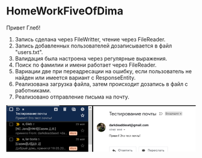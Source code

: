 # HomeWorkFiveOfDima

Привет Глеб!

1) Запись сделана через FileWritter, чтение через FileReader.
2) Запись добавленных пользователей дозаписывается в файл "users.txt".
3) Валидация была настроена через регулярные выражения.
4) Поиск по фамилии и имени работает через FileReader.
5) Вариации две при переадресации на ошибку, если пользователь не найден или имеется вариант с ResponseEntity.
6) Реализована загрузка файла, затем происходит дозапись в файл с работниками.
7) Реализовано отправление письма на почту.

![alt text](https://github.com/darkdeaddaset/HomeWorkFiveOfDima/blob/main/test_mail.PNG)
